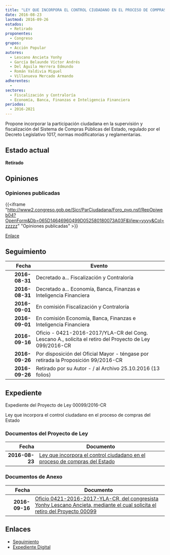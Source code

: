 ```yaml
---
title: "LEY QUE INCORPORA EL CONTROL CIUDADANO EN EL PROCESO DE COMPRAS DEL ESTADO"
date: 2016-08-23
lastmod: 2016-09-26
estados: 
  - Retirado
proponentes: 
  - Congreso
grupos: 
  - Acción Popular
autores: 
  - Lescano Ancieta Yonhy
  - García Belaunde Víctor Andrés
  - Del Águila Herrera Edmundo
  - Román Valdivia Miguel
  - Villanueva Mercado Armando
adherentes: 
  - 
sectores: 
  - Fiscalización y Contraloría
  - Economía, Banca, Finanzas e Inteligencia Financiera
periodos: 
  - 2016-2021
---
```


Propone incorporar la participación ciudadana en la supervisión y fiscalización del Sistema de Compras Públicas del Estado, regulado por el Decreto Legislativo 1017, normas modificatorias y reglamentarias.


## Estado actual

**Retirado**

## Opiniones

### Opiniones publicadas

{{<iframe "http://www2.congreso.gob.pe/Sicr/ParCiudadana/Foro_pvp.nsf/RepOpiweb04?OpenForm&Db=065D14646960499D052580180073A03F&View=yyyy&Col=zzzzz" "Opiniones publicadas" >}}

[Enlace](http://www2.congreso.gob.pe/Sicr/ParCiudadana/Foro_pvp.nsf/RepOpiweb04?OpenForm&Db=065D14646960499D052580180073A03F&View=yyyy&Col=zzzzz)

## Seguimiento

| Fecha | Evento |
|------:|--------|
| **2016-08-31** | Decretado a... Fiscalización y Contraloría|
| **2016-08-31** | Decretado a... Economía, Banca, Finanzas e Inteligencia Financiera|
| **2016-09-01** | En comisión Fiscalización y Contraloría|
| **2016-09-01** | En comisión Economía, Banca, Finanzas e Inteligencia Financiera|
| **2016-09-16** | Oficio - 0421-2016-2017/YLA-CR del Cong. Lescano A., solicita el retiro del Proyecto de Ley 099/2016-CR|
| **2016-09-26** | Por disposición del Oficial Mayor - téngase por retirada la Proposición 99/2016-CR|
| **2016-09-26** | Retirado por su Autor - / al Archivo 25.10.2016 (13 folios)|


## Expediente

Expediente del Proyecto de Ley 00099/2016-CR

Ley que incorpora el control ciudadano en el proceso de compras del Estado


### Documentos del Proyecto de Ley

| Fecha | Documento |
|------:|--------|
| **2016-08-23** | [Ley que incorpora el control ciudadano en el proceso de compras del Estado](http://www.leyes.congreso.gob.pe/Documentos/2016_2021/Proyectos_de_Ley_y_de_Resoluciones_Legislativas/PL0009120160822.pdf) |

### Documentos de Anexo

| Fecha | Documento |
|------:|--------|
| **2016-09-16** | [Oficio 0421-2016-2017-YLA-CR, del congresista Yonhy Lescano Ancieta, mediante el cual solicita el retiro del Proyecto 00099](http://www.leyes.congreso.gob.pe/Documentos/2016_2021/Oficios/Congresistas/OFICIO-0421-2016-2017-YLA-CR.pdf) |

## Enlaces 

- [Seguimiento](http://www2.congreso.gob.pe/Sicr/TraDocEstProc/CLProLey2016.nsf/f7fff46988ca05b1052578e100829cc7/c6d891d1895ce0840525801800783a40?OpenDocument)
- [Expediente Digital](http://www2.congreso.gob.pehttp://www2.congreso.gob.pe/Sicr/TraDocEstProc/CLProLey2016.nsf/f7fff46988ca05b1052578e100829cc7/c6d891d1895ce0840525801800783a40?OpenDocument&Click=05257FB7005EB655.eb71d0cf91d8294e05256cdf006b5706/$Body/0.1C6C)
